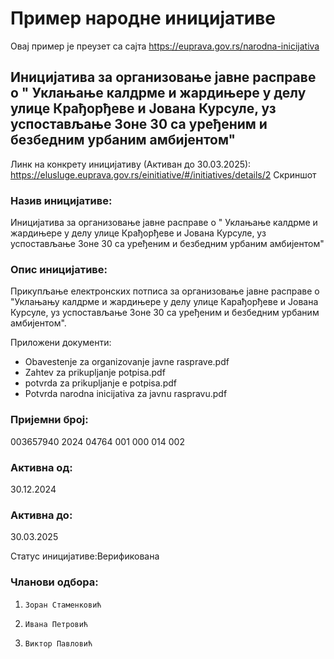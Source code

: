 # Пример народне иницијативе

Овај пример је преузет са сајта https://euprava.gov.rs/narodna-inicijativa

## Иницијатива за организовање јавне расправе о " Уклањање калдрме и жардињере у делу улице Крађорђеве и Јована Курсуле, уз успостављање Зоне 30 са уређеним и безбедним урбаним амбијентом"

Линк на конкрету иницијативу (Активан до 30.03.2025): https://elusluge.euprava.gov.rs/einitiative/#/initiatives/details/2
Скриншот 

### Назив иницијативе:
Иницијатива за организовање јавне расправе о " Уклањање калдрме и жардињере у делу улице Крађорђеве и Јована Курсуле, уз успостављање Зоне 30 са уређеним и безбедним урбаним амбијентом"

### Опис иницијативе:
Прикупљање електронских потписа за организовање јавне расправе о "Уклањању калдрме и жардињере у делу улице Карађорђеве и Јована Курсуле, уз успостављање Зоне 30 са уређеним и безбедним урбаним амбијентом".

Приложени документи:
 - Obavestenje za organizovanje javne rasprave.pdf
 - Zahtev za prikupljanje potpisa.pdf
 - potvrda za prikupljanje e potpisa.pdf
 - Potvrda narodna inicijativa za javnu raspravu.pdf

### Пријемни број:

003657940 2024 04764 001 000 014 002
### Активна од:
30.12.2024

### Активна до:
30.03.2025

Статус иницијативе:Верификована

### Чланови одбора:
1.     Зоран Стаменковић
2.     Ивана Петровић
3.     Виктор Павловић
